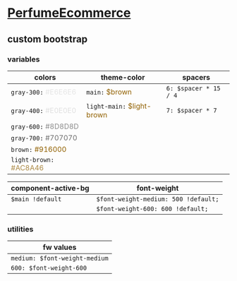 # [PerfumeEcommerce](https://jsht.github.io/HexSchoolPages/HexSummerCamp/Week2/perfumeEcommerce/)

## custom bootstrap
### variables

| **colors** | **theme-color** | **spacers** |
| -------- | -------- | -------- |
| `gray-300:` <font color="#E6E6E6">#E6E6E6 | `main:` <font color="#916000">$brown</font> | `6: $spacer * 15 / 4` |
| `gray-400:` <font color="#E0E0E0">#E0E0E0</font> | `light-main:` <font color="#916000">$light-brown</font> | `7: $spacer * 7` |
| `gray-600:` <font color="#8D8D8D">#8D8D8D</font> |      |      |
| `gray-700:` <font color="#707070">#707070</font> |      |      |
| `brown:` <font color="#916000">#916000</font> |      |      |
| `light-brown:` <font color="#AC8A46">#AC8A46</font> |      |      |



| **component-active-bg** | **font-weight** |
| -------- | -------- |
| `$main !default`    | `$font-weight-medium: 500 !default;`     |
|     | `$font-weight-600: 600 !default;`     |


### utilities



| **fw values** |
| -------- |
| `medium: $font-weight-medium`     |
| `600: $font-weight-600`    |

